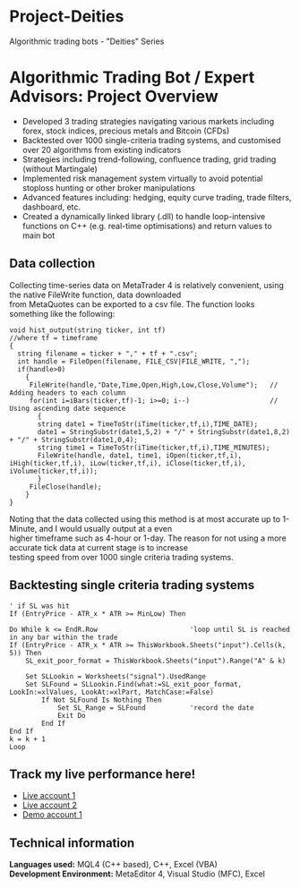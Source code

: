 # Project-Deities
Algorithmic trading bots - "Deities" Series

# Algorithmic Trading Bot / Expert Advisors: Project Overview
* Developed 3 trading strategies navigating various markets including forex, stock indices, precious metals and Bitcoin (CFDs)
* Backtested over 1000 single-criteria trading systems, and customised over 20 algorithms from existing indicators
* Strategies including trend-following, confluence trading, grid trading (without Martingale)
* Implemented risk management system virtually to avoid potential stoploss hunting or other broker manipulations
* Advanced features including: hedging, equity curve trading, trade filters, dashboard, etc.
* Created a dynamically linked library (.dll) to handle loop-intensive functions on C++ (e.g. real-time optimisations) and return values to main bot

## Data collection
Collecting time-series data on MetaTrader 4 is relatively convenient, using the native FileWrite function, data downloaded  
from MetaQuotes can be exported to a csv file. The function looks something like the following:
```
void hist_output(string ticker, int tf)                           //where tf = timeframe
{
  string filename = ticker + "," + tf + ".csv";
  int handle = FileOpen(filename, FILE_CSV|FILE_WRITE, ",");
  if(handle>0)
    {
     FileWrite(handle,"Date,Time,Open,High,Low,Close,Volume");   // Adding headers to each column
     for(int i=iBars(ticker,tf)-1; i>=0; i--)                    // Using ascending date sequence
       {
       string date1 = TimeToStr(iTime(ticker,tf,i),TIME_DATE);
       date1 = StringSubstr(date1,5,2) + "/" + StringSubstr(date1,8,2) + "/" + StringSubstr(date1,0,4);
       string time1 = TimeToStr(iTime(ticker,tf,i),TIME_MINUTES);
       FileWrite(handle, date1, time1, iOpen(ticker,tf,i), iHigh(ticker,tf,i), iLow(ticker,tf,i), iClose(ticker,tf,i), iVolume(ticker,tf,i));
       }
     FileClose(handle);
    }
}
```
Noting that the data collected using this method is at most accurate up to 1-Minute, and I would usually output at a even  
higher timeframe such as 4-hour or 1-day. The reason for not using a more accurate tick data at current stage is to increase  
testing speed from over 1000 single criteria trading systems. 

## Backtesting single criteria trading systems

```
' if SL was hit
If (EntryPrice - ATR_x * ATR >= MinLow) Then

Do While k <= EndR.Row                       'loop until SL is reached in any bar within the trade
If (EntryPrice - ATR_x * ATR >= ThisWorkbook.Sheets("input").Cells(k, 5)) Then
    SL_exit_poor_format = ThisWorkbook.Sheets("input").Range("A" & k)

    Set SLLookin = Worksheets("signal").UsedRange
    Set SLFound = SLLookin.Find(what:=SL_exit_poor_format, LookIn:=xlValues, LookAt:=xlPart, MatchCase:=False)
        If Not SLFound Is Nothing Then
            Set SL_Range = SLFound           'record the date
            Exit Do
        End If
End If
k = k + 1
Loop
``` 

## Track my live performance here!
* [Live account 1](https://www.mql5.com/en/signals/1530022?utm_source=www.twitter.com&utm_campaign=en.signals.sharing.desktop&date=1653775200)
* [Live account 2](https://www.mql5.com/en/signals/1350008?utm_source=www.twitter.com&utm_campaign=en.signals.sharing.desktop&date=1653775200)
* [Demo account 1](https://www.mql5.com/en/signals/1546848?utm_source=www.twitter.com&utm_campaign=en.signals.sharing.desktop&date=1653775200)

## Technical information
**Languages used:** MQL4 (C++ based), C++, Excel (VBA)  
**Development Environment:** MetaEditor 4, Visual Studio (MFC), Excel
